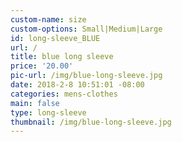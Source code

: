 ```yaml
---
custom-name: size
custom-options: Small|Medium|Large
id: long-sleeve_BLUE
url: /
title: blue long sleeve
price: '20.00'
pic-url: /img/blue-long-sleeve.jpg
date: 2018-2-8 10:51:01 -08:00
categories: mens-clothes
main: false
type: long-sleeve
thumbnail: /img/blue-long-sleeve.jpg
---
```

